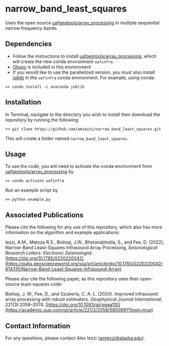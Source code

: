 # narrow_band_least_squares
Uses the open source [uafgeotools/array_processing](https://github.com/uafgeotools/array_processing) in multiple sequential narrow frequency bands.

## Dependencies
- Follow the instructions to install [uafgeotools/array_processing](https://github.com/uafgeotools/array_processing), which will create the new conda environment `uafinfra`.
- [Obspy](https://docs.obspy.org/) is included in this environment
- If you would like to use the parallelized version, you must also install [joblib](https://joblib.readthedocs.io/en/latest/) in the `uafinfra` conda environment. For example, using conda:
```
>> conda install -c anaconda joblib
```

## Installation
In Terminal, navigate to the directory you wish to install then download the repository by running the following:
```
>> git clone https://github.com/amiezzi/narrow_band_least_squares.git
```
This will create a folder named `narrow_band_least_squares`.

## Usage
To use the code, you will need to activate the conda environment from [uafgeotools/array_processing](https://github.com/uafgeotools/array_processing) by
```
>> conda activate uafinfra
```

Run an example script by
```
>> python example.py
```

## Associated Publications
Please cite the following for any use of this repository, which also has more information on the algorithm and example applications:

Iezzi, A.M., Matoza R.S., Bishop, J.W., Bhetanabhotla, S., and Fee, D. (2022), Narrow-Band Least-Squares Infrasound Array Processing, *Seismological Research Letters: Electronic Seismologist*. [https://doi.org/10.1785/0220220042](https://pubs.geoscienceworld.org/ssa/srl/article/doi/10.1785/0220220042/614310/Narrow-Band-Least-Squares-Infrasound-Array)

Please also cite the following paper, as this repository uses their open-source least-squares code:

Bishop, J. W., Fee, D., and Szuberla, C. A. L. (2020).  Improved infrasound array processing with robust estimators. *Geophysical Journal International*, 221(3):2058–2074. [https://doi.org/10.1093/gji/ggaa110](https://academic.oup.com/gji/article/221/3/2058/5800991?login=true)


## Contact Information
For any questions, please contact Alex Iezzi (amiezzi@alaska.edu).
